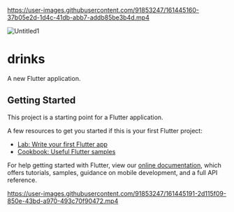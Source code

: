 

https://user-images.githubusercontent.com/91853247/161445160-37b05e2d-1d4c-41db-abb7-addb85be3b4d.mp4

![Untitled1](https://user-images.githubusercontent.com/91853247/161445055-7fa8221d-619f-4678-9d68-f284a16fe46d.png)
# drinks

A new Flutter application.

## Getting Started

This project is a starting point for a Flutter application.

A few resources to get you started if this is your first Flutter project:

- [Lab: Write your first Flutter app](https://flutter.dev/docs/get-started/codelab)
- [Cookbook: Useful Flutter samples](https://flutter.dev/docs/cookbook)

For help getting started with Flutter, view our
[online documentation](https://flutter.dev/docs), which offers tutorials,
samples, guidance on mobile development, and a full API reference.

https://user-images.githubusercontent.com/91853247/161445191-2d115f09-850e-43bd-a970-493c70f90472.mp4

